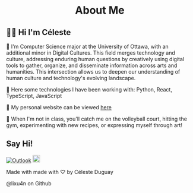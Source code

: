 <h1 align='center'> About Me </h1>
<h2 > 👋🏻 Hi I'm Céleste </h2>

💫 I'm Computer Science major at the University of Ottawa, with an additional minor in Digital Cultures. This field merges technology and culture, addressing enduring human questions by creatively using digital tools to gather, organize, and disseminate information across arts and humanities. This intersection allows us to deepen our understanding of human culture and technology's evolving landscape.

👾 Here some technologies I have been working with: Python, React, TypeScript, JavaScript 

👾 My personal website can be viewed [here](https://lixu4n.github.io/Celeste/)

👾 When I'm not in class, you'll catch me on the volleyball court, hitting the gym, experimenting with new recipes, or expressing myself through art!

<h2 > Say Hi! </h2>

[![Outlook](https://img.shields.io/badge/Outlook-0072C6?style=flat-square&logo=Microsoft-Outlook&logoColor=white)](mailto:cdugu093@uottawa.ca)
<a href="https://www.linkedin.com/in/celesteduguay" target="_blank">
  <img height="20" src="https://img.shields.io/badge/LinkedIn-0077B5?style=for-the-badge&logo=linkedin&logoColor=white" />
</a>


<p> Made with made with ♡ by Céleste Duguay </p>
<p> @lixu4n on Github</p>
